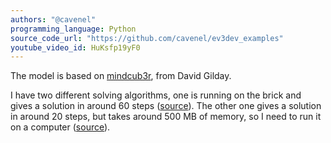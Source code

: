 ```yaml
---
authors: "@cavenel"
programming_language: Python
source_code_url: "https://github.com/cavenel/ev3dev_examples"
youtube_video_id: HuKsfp19yF0
---
```


The model is based on [mindcub3r](http://www.mindcuber.com/mindcub3r/mindcub3r.html), from David Gilday.

I have two different solving algorithms, one is running on the brick and gives a solution in around 60 steps ([source](http://cubex.sourceforge.net/)). The other one gives a solution in around 20 steps, but takes around 500 MB of memory, so I need to run it on a computer ([source](http://www.cube20.org/src/)).

